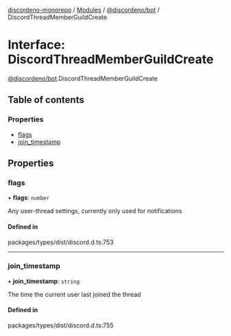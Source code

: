 [discordeno-monorepo](../README.md) / [Modules](../modules.md) / [@discordeno/bot](../modules/discordeno_bot.md) / DiscordThreadMemberGuildCreate

# Interface: DiscordThreadMemberGuildCreate

[@discordeno/bot](../modules/discordeno_bot.md).DiscordThreadMemberGuildCreate

## Table of contents

### Properties

- [flags](discordeno_bot.DiscordThreadMemberGuildCreate.md#flags)
- [join_timestamp](discordeno_bot.DiscordThreadMemberGuildCreate.md#join_timestamp)

## Properties

### flags

• **flags**: `number`

Any user-thread settings, currently only used for notifications

#### Defined in

packages/types/dist/discord.d.ts:753

---

### join_timestamp

• **join_timestamp**: `string`

The time the current user last joined the thread

#### Defined in

packages/types/dist/discord.d.ts:755
